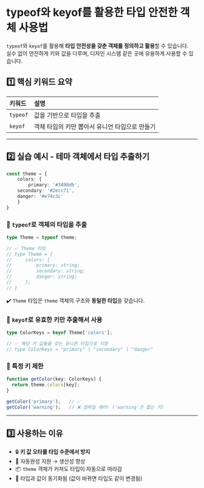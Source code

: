 # typeof와 keyof를 활용한 타입 안전한 객체 사용법
`typeof`와 `keyof`를 활용해 **타입 안전성을 갖춘 객체를 정의하고 활용**할 수 있습니다.  
실수 없이 안전하게 키와 값을 다루며, 디자인 시스템 같은 곳에 유용하게 사용할 수 있습니다.

## 1️⃣ 핵심 키워드 요약
|키워드|설명|
|:---|:---|
|`typeof`|값을 기반으로 타입을 추출|
|`keyof`|객체 타입의 키만 뽑아서 유니언 타입으로 만들기|

---

## 2️⃣ 실습 예시 - 테마 객체에서 타입 추출하기
```ts
const theme = {
	colors: {
		primary: '#3498db',
    secondary: '#2ecc71',
    danger: '#e74c3c'
	}
}
```

### 🔹 `typeof`로 객체의 타입을 추출
```ts
type Theme = typeof theme;

// ✅ Theme 타입
// type Theme = {
//     colors: {
//         primary: string;
//         secondary: string;
//         danger: string;
//     };
// }
```
✔️ `Theme` 타입은 `theme` 객체의 구조와 **동일한 타입**을 갖습니다.

### 🔹 `keyof`로 유효한 키만 추출해서 사용
```ts
type ColorKeys = keyof Theme['colors'];

// ✅ 해당 키 값들을 갖는 유니온 타입으로 지정
// type ColorKeys = "primary" | "secondary" | "danger" 
```


### 🔹 특정 키 제한
```ts
function getColor(key: ColorKeys) {
  return theme.colors[key];
}

getColor('primary');   // ✅
getColor('warning');   // ❌ 컴파일 에러! ('warning'은 없는 키)
```

---

## 3️⃣ 사용하는 이유
- 🔒 **키 값 오타를 타입 수준에서 방지**
- 🧠 자동완성 지원 → 생산성 향상
- 📦 `theme` 객체가 커져도 타입이 자동으로 따라감
- 🔁 타입과 값이 동기화됨 (값이 바뀌면 타입도 같이 변경됨)


